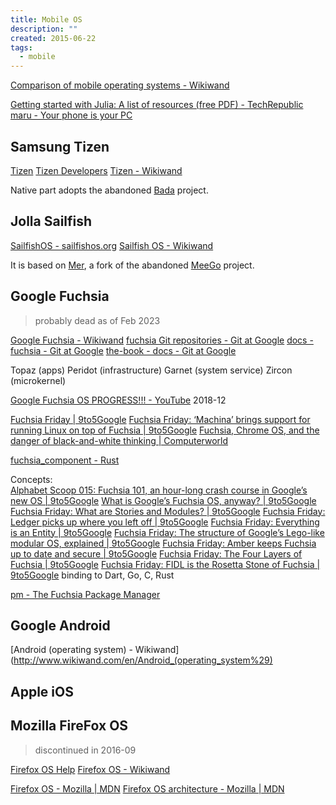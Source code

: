 ```yaml
---
title: Mobile OS
description: ""
created: 2015-06-22
tags:
  - mobile
---
```


[Comparison of mobile operating systems - Wikiwand](http://www.wikiwand.com/en/Comparison_of_mobile_operating_systems)

[Getting started with Julia: A list of resources (free PDF) - TechRepublic](https://www.techrepublic.com/resource-library/whitepapers/getting-started-with-julia-a-list-of-resources-free-pdf/#ftag=CAD-00-10aag7f)
[maru - Your phone is your PC](https://maruos.com/)

## Samsung Tizen

[Tizen](https://www.tizen.org/)
[Tizen Developers](https://developer.tizen.org/)
[Tizen - Wikiwand](http://www.wikiwand.com/en/Tizen)

Native part adopts the abandoned [Bada](http://www.wikiwand.com/en/Bada) project.

## Jolla Sailfish

[SailfishOS - sailfishos.org](https://sailfishos.org/)
[Sailfish OS - Wikiwand](https://www.wikiwand.com/en/Sailfish_OS)

It is based on [Mer](http://merproject.org/), a fork of the abandoned [MeeGo](http://www.wikiwand.com/en/MeeGo) project.

## Google Fuchsia

> probably dead as of Feb 2023

[Google Fuchsia - Wikiwand](https://www.wikiwand.com/en/Google_Fuchsia)
[fuchsia Git repositories - Git at Google](https://fuchsia.googlesource.com/?format=HTML)
[docs - fuchsia - Git at Google](https://fuchsia.googlesource.com/fuchsia/+/master/docs)
[the-book - docs - Git at Google](https://fuchsia.googlesource.com/docs/+/26d5429c0d0b3f6b642911cc61b524adfcb82a39/the-book/)

Topaz (apps)
Peridot (infrastructure)
Garnet (system service)
Zircon (microkernel)

[Google Fuchsia OS PROGRESS!!! - YouTube](https://www.youtube.com/watch?v=83SDXL65W9k) 2018-12

[Fuchsia Friday | 9to5Google](https://9to5google.com/guides/fuchsia-friday/)
[Fuchsia Friday: ‘Machina’ brings support for running Linux on top of Fuchsia | 9to5Google](https://9to5google.com/2018/06/15/fuchsia-friday-machina-brings-support-for-running-linux-on-top-of-fuchsia/)
[Fuchsia, Chrome OS, and the danger of black-and-white thinking | Computerworld](https://www.computerworld.com/article/3292081/operating-systems/fuchsia-chrome-os.html)

[fuchsia_component - Rust](https://fuchsia-docs.firebaseapp.com/rust/fuchsia_component/index.html)

Concepts:  
[Alphabet Scoop 015: Fuchsia 101, an hour-long crash course in Google’s new OS | 9to5Google](https://9to5google.com/2018/06/22/alphabet-scoop-015/)
[What is Google’s Fuchsia OS, anyway? | 9to5Google](https://9to5google.com/2018/01/23/what-is-google-fuchsia-os/)
[Fuchsia Friday: What are Stories and Modules? | 9to5Google](https://9to5google.com/2018/01/26/google-fuchsia-os-stories-and-modules/)
[Fuchsia Friday: Ledger picks up where you left off | 9to5Google](https://9to5google.com/2018/02/02/fuchsia-friday-the-ledger/)
[Fuchsia Friday: Everything is an Entity | 9to5Google](https://9to5google.com/2018/02/09/fuchsia-friday-entities/)
[Fuchsia Friday: The structure of Google’s Lego-like modular OS, explained | 9to5Google](https://9to5google.com/2018/02/23/fuchsia-friday-modular-lego-explained/)
[Fuchsia Friday: Amber keeps Fuchsia up to date and secure | 9to5Google](https://9to5google.com/2018/03/09/fuchsia-friday-amber-keeps-fuchsia-up-to-date-and-secure/)
[Fuchsia Friday: The Four Layers of Fuchsia | 9to5Google](https://9to5google.com/2018/03/16/fuchsia-friday-the-four-layers-of-fuchsia/)
[Fuchsia Friday: FIDL is the Rosetta Stone of Fuchsia | 9to5Google](https://9to5google.com/2018/05/11/fuchsia-friday-fidl-is-the-rosetta-stone-of-fuchsia/) binding to Dart, Go, C, Rust

[pm - The Fuchsia Package Manager](https://fuchsia.googlesource.com/garnet/+/master/go/src/pm/README.md#structure-of-a-fuchsia-package)

## Google Android

[Android (operating system) - Wikiwand](http://www.wikiwand.com/en/Android_(operating_system%29)

## Apple iOS

## Mozilla FireFox OS

> discontinued in 2016-09

[Firefox OS Help](https://support.mozilla.org/en-US/products/firefox-os)
[Firefox OS - Wikiwand](http://www.wikiwand.com/en/Firefox_OS)

[Firefox OS - Mozilla | MDN](https://developer.mozilla.org/en-US/Firefox_OS)
[Firefox OS architecture - Mozilla | MDN](https://developer.mozilla.org/en-US/Firefox_OS/Platform/Architecture)
